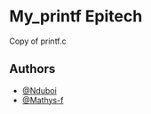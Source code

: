 # My_printf Epitech

Copy of printf.c 


## Authors

- [@Nduboi](https://github.com/nduboi)
- [@Mathys-f](https://github.com/mathys-f)